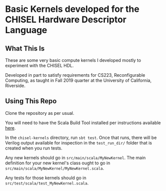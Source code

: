 # Basic Kernels developed for the CHISEL Hardware Descriptor Language

## What This Is

These are some very basic compute kernels I developed mostly to experiment with the CHISEL HDL.

Developed in part to satisfy requirements for CS223, Reconfigurable Computing, as taught in Fall 2019 quarter at the University of California, Riverside.

## Using This Repo

Clone the repository as per usual.

You will need to have the Scala Build Tool installed per instructions available [here](https://github.com/ucb-bar/chisel-tutorial/wiki/chisel-installation).

In the `chisel-kernels` directory, run `sbt test`. Once that runs, there will be Verilog output available for inspection in the `test_run_dir/` folder that is created when you run tests.

Any new kernels should go in `src/main/scala/MyNewKernel`. The main definition for your new kernel's class ought to go in `src/main/scala/MyNewKernel/MyNewKernel.scala`.

Any tests for those kernels should go in `src/test/scala/test_MyNewKernel.scala`.

